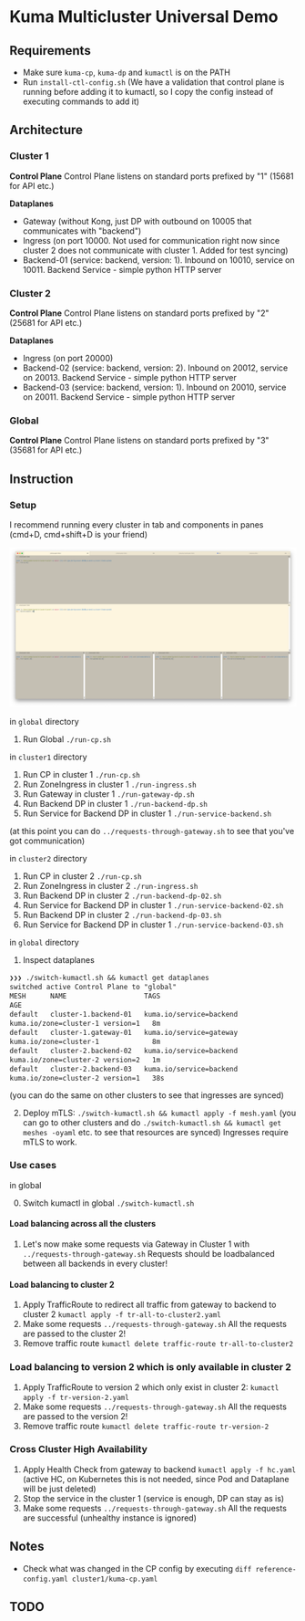 # Kuma Multicluster Universal Demo

## Requirements
* Make sure `kuma-cp`, `kuma-dp` and `kumactl` is on the PATH
* Run `install-ctl-config.sh` (We have a validation that control plane is running before adding it to kumactl, so I copy the config instead of executing commands to add it)

## Architecture

### Cluster 1

**Control Plane**
Control Plane listens on standard ports prefixed by "1" (15681 for API etc.)

**Dataplanes**
* Gateway (without Kong, just DP with outbound on 10005 that communicates with "backend")
* Ingress (on port 10000. Not used for communication right now since cluster 2 does not communicate with cluster 1. Added for test syncing)
* Backend-01 (service: backend, version: 1). Inbound on 10010, service on 10011.
  Backend Service - simple python HTTP server

### Cluster 2

**Control Plane**
Control Plane listens on standard ports prefixed by "2" (25681 for API etc.)

**Dataplanes**
* Ingress (on port 20000)
* Backend-02 (service: backend, version: 2). Inbound on 20012, service on 20013.
  Backend Service - simple python HTTP server
* Backend-03 (service: backend, version: 1). Inbound on 20010, service on 20011.
  Backend Service - simple python HTTP server

### Global

**Control Plane**
Control Plane listens on standard ports prefixed by "3" (35681 for API etc.)

## Instruction

### Setup
I recommend running every cluster in tab and components in panes (cmd+D, cmd+shift+D is your friend)

![](setup.png)

in `global` directory
1. Run Global `./run-cp.sh`

in `cluster1` directory
1. Run CP in cluster 1 `./run-cp.sh`
2. Run ZoneIngress in cluster 1 `./run-ingress.sh`
3. Run Gateway in cluster 1 `./run-gateway-dp.sh`
4. Run Backend DP in cluster 1 `./run-backend-dp.sh`
5. Run Service for Backend DP in cluster 1 `./run-service-backend.sh`

(at this point you can do `../requests-through-gateway.sh` to see that you've got communication)

in `cluster2` directory
1. Run CP in cluster 2 `./run-cp.sh`
2. Run ZoneIngress in cluster 2 `./run-ingress.sh`
3. Run Backend DP in cluster 2 `./run-backend-dp-02.sh`
4. Run Service for Backend DP in cluster 1 `./run-service-backend-02.sh`
5. Run Backend DP in cluster 2 `./run-backend-dp-03.sh`
6. Run Service for Backend DP in cluster 1 `./run-service-backend-03.sh`

in `global` directory
1. Inspect dataplanes
```
❯❯❯ ./switch-kumactl.sh && kumactl get dataplanes
switched active Control Plane to "global"
MESH      NAME                   TAGS                                                       AGE
default   cluster-1.backend-01   kuma.io/service=backend kuma.io/zone=cluster-1 version=1   8m
default   cluster-1.gateway-01   kuma.io/service=gateway kuma.io/zone=cluster-1             8m
default   cluster-2.backend-02   kuma.io/service=backend kuma.io/zone=cluster-2 version=2   1m
default   cluster-2.backend-03   kuma.io/service=backend kuma.io/zone=cluster-2 version=1   38s
```
(you can do the same on other clusters to see that ingresses are synced)

2. Deploy mTLS: `./switch-kumactl.sh && kumactl apply -f mesh.yaml` 
   (you can go to other clusters and do `./switch-kumactl.sh && kumactl get meshes -oyaml` etc. to see that resources are synced)
   Ingresses require mTLS to work.

### Use cases

in global

0. Switch kumactl in global `./switch-kumactl.sh`

#### Load balancing across all the clusters
1. Let's now make some requests via Gateway in Cluster 1 with `../requests-through-gateway.sh`
   Requests should be loadbalanced between all backends in every cluster!

#### Load balancing to cluster 2
1. Apply TrafficRoute to redirect all traffic from gateway to backend to cluster 2 `kumactl apply -f tr-all-to-cluster2.yaml`
2. Make some requests `../requests-through-gateway.sh`
   All the requests are passed to the cluster 2!
3. Remove traffic route `kumactl delete traffic-route tr-all-to-cluster2`

### Load balancing to version 2 which is only available in cluster 2
1. Apply TrafficRoute to version 2 which only exist in cluster 2: `kumactl apply -f tr-version-2.yaml`
2. Make some requests `../requests-through-gateway.sh`
   All the requests are passed to the version 2!
3. Remove traffic route `kumactl delete traffic-route tr-version-2`

### Cross Cluster High Availability
1. Apply Health Check from gateway to backend `kumactl apply -f hc.yaml` (active HC, on Kubernetes this is not needed, since Pod and Dataplane will be just deleted)
2. Stop the service in the cluster 1 (service is enough, DP can stay as is)
3. Make some requests `../requests-through-gateway.sh`
   All the requests are successful (unhealthy instance is ignored)

## Notes
* Check what was changed in the CP config by executing `diff reference-config.yaml cluster1/kuma-cp.yaml`

## TODO
